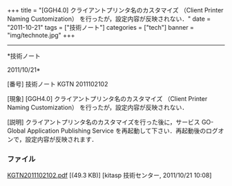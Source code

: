 ﻿+++
title = "[GGH4.0] クライアントプリンタ名のカスタマイズ （Client Printer Naming Customization） を行ったが，設定内容が反映されない．"
date = "2011-10-21"
tags = ["技術ノート"]
categories = ["tech"]
banner = "img/technote.jpg"
+++

-----------------------------------------------------------------------------------------------------------------------------

*技術ノート

2011/10/21*


[番号]
技術ノート KGTN 2011102102

[現象]
[GGH4.0] クライアントプリンタ名のカスタマイズ （Client Printer Naming
Customization） を行ったが，設定内容が反映されない．

[説明]
クライアントプリンタ名のカスタマイズを行った後に，サービス GO-Global
Application Publishing Service
を再起動して下さい．再起動後のログオンで，設定内容が反映されます．


### ファイル

 
 


[KGTN2011102102.pdf](http://techreport.kitasp.net/attachments/download/671/KGTN2011102102.pdf)
 [(49.3 KB)] [kitasp 技術センター, 2011/10/21
10:08]


 


 

